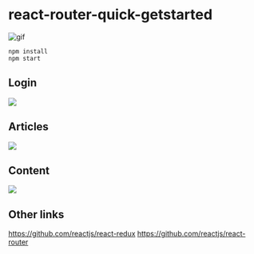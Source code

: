 # react-router-quick-getstarted

![gif](http://7xkeqi.com1.z0.glb.clouddn.com/redux-react-router-quick-getstarted.gif)

```
npm install
npm start
```

## Login
![](https://qn-rockq1.rockq.org/Fgv3HLarVOYYvpdpPPStml4wjbpT)

## Articles
![](https://qn-rockq1.rockq.org/FjBi3ehK0pFpFKZ3yKDo4bn8-Z4j)


## Content
![](https://qn-rockq1.rockq.org/Ft50KkMymYfFIriXAcRPgHETazoJ)


## Other links

https://github.com/reactjs/react-redux
https://github.com/reactjs/react-router
[](https://github.com/rockq-org/a-cartoon-intro-to-redux-cn)


